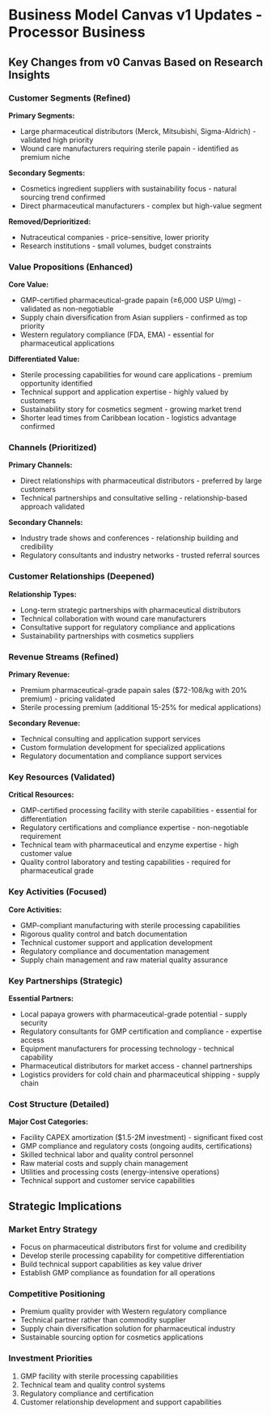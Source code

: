 # Business Model Canvas v1 Updates - Processor Business

## Key Changes from v0 Canvas Based on Research Insights

### Customer Segments (Refined)
**Primary Segments:**
- Large pharmaceutical distributors (Merck, Mitsubishi, Sigma-Aldrich) - validated high priority
- Wound care manufacturers requiring sterile papain - identified as premium niche

**Secondary Segments:**
- Cosmetics ingredient suppliers with sustainability focus - natural sourcing trend confirmed
- Direct pharmaceutical manufacturers - complex but high-value segment

**Removed/Deprioritized:**
- Nutraceutical companies - price-sensitive, lower priority
- Research institutions - small volumes, budget constraints

### Value Propositions (Enhanced)
**Core Value:**
- GMP-certified pharmaceutical-grade papain (≥6,000 USP U/mg) - validated as non-negotiable
- Supply chain diversification from Asian suppliers - confirmed as top priority
- Western regulatory compliance (FDA, EMA) - essential for pharmaceutical applications

**Differentiated Value:**
- Sterile processing capabilities for wound care applications - premium opportunity identified
- Technical support and application expertise - highly valued by customers
- Sustainability story for cosmetics segment - growing market trend
- Shorter lead times from Caribbean location - logistics advantage confirmed

### Channels (Prioritized)
**Primary Channels:**
- Direct relationships with pharmaceutical distributors - preferred by large customers
- Technical partnerships and consultative selling - relationship-based approach validated

**Secondary Channels:**
- Industry trade shows and conferences - relationship building and credibility
- Regulatory consultants and industry networks - trusted referral sources

### Customer Relationships (Deepened)
**Relationship Types:**
- Long-term strategic partnerships with pharmaceutical distributors
- Technical collaboration with wound care manufacturers
- Consultative support for regulatory compliance and applications
- Sustainability partnerships with cosmetics suppliers

### Revenue Streams (Refined)
**Primary Revenue:**
- Premium pharmaceutical-grade papain sales ($72-108/kg with 20% premium) - pricing validated
- Sterile processing premium (additional 15-25% for medical applications)

**Secondary Revenue:**
- Technical consulting and application support services
- Custom formulation development for specialized applications
- Regulatory documentation and compliance support services

### Key Resources (Validated)
**Critical Resources:**
- GMP-certified processing facility with sterile capabilities - essential for differentiation
- Regulatory certifications and compliance expertise - non-negotiable requirement
- Technical team with pharmaceutical and enzyme expertise - high customer value
- Quality control laboratory and testing capabilities - required for pharmaceutical grade

### Key Activities (Focused)
**Core Activities:**
- GMP-compliant manufacturing with sterile processing capabilities
- Rigorous quality control and batch documentation
- Technical customer support and application development
- Regulatory compliance and documentation management
- Supply chain management and raw material quality assurance

### Key Partnerships (Strategic)
**Essential Partners:**
- Local papaya growers with pharmaceutical-grade potential - supply security
- Regulatory consultants for GMP certification and compliance - expertise access
- Equipment manufacturers for processing technology - technical capability
- Pharmaceutical distributors for market access - channel partnerships
- Logistics providers for cold chain and pharmaceutical shipping - supply chain

### Cost Structure (Detailed)
**Major Cost Categories:**
- Facility CAPEX amortization ($1.5-2M investment) - significant fixed cost
- GMP compliance and regulatory costs (ongoing audits, certifications)
- Skilled technical labor and quality control personnel
- Raw material costs and supply chain management
- Utilities and processing costs (energy-intensive operations)
- Technical support and customer service capabilities

## Strategic Implications

### Market Entry Strategy
- Focus on pharmaceutical distributors first for volume and credibility
- Develop sterile processing capability for competitive differentiation
- Build technical support capabilities as key value driver
- Establish GMP compliance as foundation for all operations

### Competitive Positioning
- Premium quality provider with Western regulatory compliance
- Technical partner rather than commodity supplier
- Supply chain diversification solution for pharmaceutical industry
- Sustainable sourcing option for cosmetics applications

### Investment Priorities
1. GMP facility with sterile processing capabilities
2. Technical team and quality control systems
3. Regulatory compliance and certification
4. Customer relationship development and support capabilities

